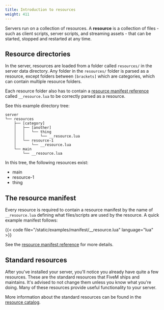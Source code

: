 ```yaml
---
title: Introduction to resources
weight: 411
---
```


Servers run on a collection of resources. A **resource** is a collection of files - such as client scripts, server
scripts, and streaming assets - that can be started, stopped and restarted at any time.

Resource directories
--------------------

In the server, resources are loaded from a folder called `resources/` in the server data directory. Any folder in
the `resources/` folder is parsed as a resource, except folders between `[brackets]` which are categories, which can
contain multiple resource folders.

Each resource folder also has to contain a [resource manifest reference][manifest-reference] called `__resource.lua` to
be correctly parsed as a resource.

See this example directory tree:

```
server
└── resources
    ├── [category]
    │   ├── [another]
    │   │   └── thing
    │   │       └── __resource.lua
    │   └── resource-1
    │       └── __resource.lua
    └── main
        └── __resource.lua
```

In this tree, the following resources exist:

-   main
-   resource-1
-   thing

The resource manifest
---------------------

Every resource is required to contain a resource manifest by the name of `__resource.lua` defining what files/scripts
are used by the resource. A quick example manifest follows:

{{< code file="/static/examples/manifest/__resource.lua" language="lua" >}}

See the [resource manifest reference][manifest-reference] for more details.

Standard resources
------------------

After you've installed your server, you'll notice you already have quite a few resources. These are the standard
resources that FiveM ships and maintains. It's advised to not change them unless you know what you're doing. Many of
these resources provide useful functionality to your server.

More information about the standard resources can be found in the [resource catalog][resource-catalog].

[manifest-reference]: /docs/scripting-reference/resource-manifest/resource-manifest/
[resource-catalog]: /docs/resources

